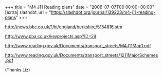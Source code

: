 +++
title = "M4 J11 Reading plans"
date = "2006-07-07T00:00:00+00:00"
[extra]
slashdot_url = "https://slashdot.org/journal/139223/m4-j11-reading-plans"
+++

<p><a href="http://news.bbc.co.uk/1/hi/england/berkshire/5154816.stm">http://news.bbc.co.uk/1/hi/england/berkshire/5154816.stm</a></p>
<p><a href="http://www.pba.co.uk/keyprojects.asp?ID=29">http://www.pba.co.uk/keyprojects.asp?ID=29</a></p>
<p><a href="http://www.reading.gov.uk/Documents/transport_streets/M4J11Map1.pdf">http://www.reading.gov.uk/Documents/transport_streets/M4J11Map1.pdf</a></p>
<p><a href="http://www.reading.gov.uk/Documents/transport_streets/1211MajorSchemes.pdf">http://www.reading.gov.uk/Documents/transport_streets/1211MajorSchemes.pdf</a></p>
<p>(Thanks Liz)</p>

